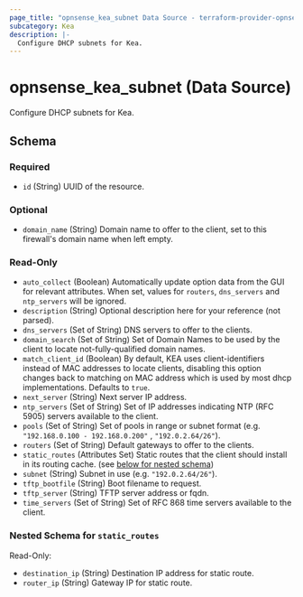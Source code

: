 ```yaml
---
page_title: "opnsense_kea_subnet Data Source - terraform-provider-opnsense"
subcategory: Kea
description: |-
  Configure DHCP subnets for Kea.
---
```


# opnsense_kea_subnet (Data Source)

Configure DHCP subnets for Kea.

<!-- schema generated by tfplugindocs -->
## Schema

### Required

- `id` (String) UUID of the resource.

### Optional

- `domain_name` (String) Domain name to offer to the client, set to this firewall's domain name when left empty.

### Read-Only

- `auto_collect` (Boolean) Automatically update option data from the GUI for relevant attributes. When set, values for `routers`, `dns_servers` and `ntp_servers` will be ignored.
- `description` (String) Optional description here for your reference (not parsed).
- `dns_servers` (Set of String) DNS servers to offer to the clients.
- `domain_search` (Set of String) Set of Domain Names to be used by the client to locate not-fully-qualified domain names.
- `match_client_id` (Boolean) By default, KEA uses client-identifiers instead of MAC addresses to locate clients, disabling this option changes back to matching on MAC address which is used by most dhcp implementations. Defaults to `true`.
- `next_server` (String) Next server IP address.
- `ntp_servers` (Set of String) Set of IP addresses indicating NTP (RFC 5905) servers available to the client.
- `pools` (Set of String) Set of pools in range or subnet format (e.g. `"192.168.0.100 - 192.168.0.200"` , `"192.0.2.64/26"`).
- `routers` (Set of String) Default gateways to offer to the clients.
- `static_routes` (Attributes Set) Static routes that the client should install in its routing cache. (see [below for nested schema](#nestedatt--static_routes))
- `subnet` (String) Subnet in use (e.g. `"192.0.2.64/26"`).
- `tftp_bootfile` (String) Boot filename to request.
- `tftp_server` (String) TFTP server address or fqdn.
- `time_servers` (Set of String) Set of RFC 868 time servers available to the client.

<a id="nestedatt--static_routes"></a>
### Nested Schema for `static_routes`

Read-Only:

- `destination_ip` (String) Destination IP address for static route.
- `router_ip` (String) Gateway IP for static route.

